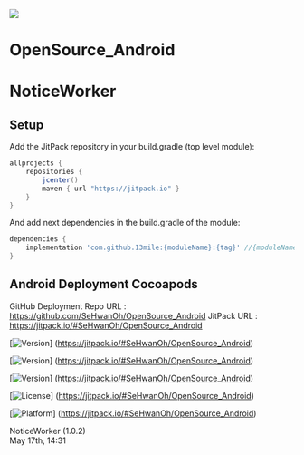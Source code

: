 [![](https://jitpack.io/v/SeHwanOh/OpenSource_Android.svg)](https://jitpack.io/#SeHwanOh/OpenSource_Android)
# OpenSource_Android

# NoticeWorker

## Setup
Add the JitPack repository in your build.gradle (top level module):
```gradle
allprojects {
    repositories {
        jcenter()
        maven { url "https://jitpack.io" }
    }
}
```

And add next dependencies in the build.gradle of the module:
```gradle
dependencies {
    implementation 'com.github.13mile:{moduleName}:{tag}' //{moduleName},{tag}  입력
}
```


## Android Deployment Cocoapods
GitHub Deployment Repo URL : https://github.com/SeHwanOh/OpenSource_Android 
JitPack URL : https://jitpack.io/#SeHwanOh/OpenSource_Android
  
[![Version](https://img.shields.io/badge/version-v0.7.0-green.svg?style=flat)]
(https://jitpack.io/#SeHwanOh/OpenSource_Android)

[![Version](https://img.shields.io/badge/ios-11.0-blue.svg?style=flat)] 
(https://jitpack.io/#SeHwanOh/OpenSource_Android)

[![Version](https://img.shields.io/cocoapods/v/NoticeWorker.svg?style=flat)]
(https://jitpack.io/#SeHwanOh/OpenSource_Android)

[![License](https://img.shields.io/cocoapods/l/NoticeWorker.svg?style=flat)]
(https://jitpack.io/#SeHwanOh/OpenSource_Android)

[![Platform](https://img.shields.io/cocoapods/p/NoticeWorker.svg?style=flat)]
(https://jitpack.io/#SeHwanOh/OpenSource_Android)

NoticeWorker (1.0.2)  
May 17th, 14:31  
